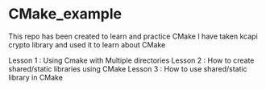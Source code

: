 # CMake_example
This repo has been created to learn and practice CMake
I have taken kcapi crypto library and used it to learn about CMake

Lesson 1 : Using Cmake with Multiple directories
Lesson 2 : How to create shared/static libraries using CMake
Lesson 3 : How to use shared/static library in CMake
